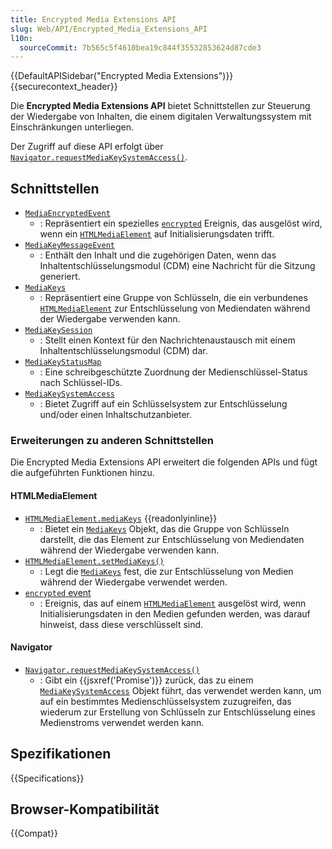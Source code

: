 ```yaml
---
title: Encrypted Media Extensions API
slug: Web/API/Encrypted_Media_Extensions_API
l10n:
  sourceCommit: 7b565c5f4610bea19c844f35532853624d87cde3
---
```


{{DefaultAPISidebar("Encrypted Media Extensions")}} {{securecontext_header}}

Die **Encrypted Media Extensions API** bietet Schnittstellen zur Steuerung der Wiedergabe von Inhalten, die einem digitalen Verwaltungssystem mit Einschränkungen unterliegen.

Der Zugriff auf diese API erfolgt über [`Navigator.requestMediaKeySystemAccess()`](/de/docs/Web/API/Navigator/requestMediaKeySystemAccess).

## Schnittstellen

- [`MediaEncryptedEvent`](/de/docs/Web/API/MediaEncryptedEvent)
  - : Repräsentiert ein spezielles [`encrypted`](/de/docs/Web/API/HTMLMediaElement/encrypted_event) Ereignis, das ausgelöst wird, wenn ein [`HTMLMediaElement`](/de/docs/Web/API/HTMLMediaElement) auf Initialisierungsdaten trifft.
- [`MediaKeyMessageEvent`](/de/docs/Web/API/MediaKeyMessageEvent)
  - : Enthält den Inhalt und die zugehörigen Daten, wenn das Inhaltentschlüsselungsmodul (CDM) eine Nachricht für die Sitzung generiert.
- [`MediaKeys`](/de/docs/Web/API/MediaKeys)
  - : Repräsentiert eine Gruppe von Schlüsseln, die ein verbundenes [`HTMLMediaElement`](/de/docs/Web/API/HTMLMediaElement) zur Entschlüsselung von Mediendaten während der Wiedergabe verwenden kann.
- [`MediaKeySession`](/de/docs/Web/API/MediaKeySession)
  - : Stellt einen Kontext für den Nachrichtenaustausch mit einem Inhaltentschlüsselungsmodul (CDM) dar.
- [`MediaKeyStatusMap`](/de/docs/Web/API/MediaKeyStatusMap)
  - : Eine schreibgeschützte Zuordnung der Medienschlüssel-Status nach Schlüssel-IDs.
- [`MediaKeySystemAccess`](/de/docs/Web/API/MediaKeySystemAccess)
  - : Bietet Zugriff auf ein Schlüsselsystem zur Entschlüsselung und/oder einen Inhaltschutzanbieter.

### Erweiterungen zu anderen Schnittstellen

Die Encrypted Media Extensions API erweitert die folgenden APIs und fügt die aufgeführten Funktionen hinzu.

#### HTMLMediaElement

- [`HTMLMediaElement.mediaKeys`](/de/docs/Web/API/HTMLMediaElement/mediaKeys) {{readonlyinline}}
  - : Bietet ein [`MediaKeys`](/de/docs/Web/API/MediaKeys) Objekt, das die Gruppe von Schlüsseln darstellt, die das Element zur Entschlüsselung von Mediendaten während der Wiedergabe verwenden kann.
- [`HTMLMediaElement.setMediaKeys()`](/de/docs/Web/API/HTMLMediaElement/setMediaKeys)
  - : Legt die [`MediaKeys`](/de/docs/Web/API/MediaKeys) fest, die zur Entschlüsselung von Medien während der Wiedergabe verwendet werden.
- [`encrypted` event](/de/docs/Web/API/HTMLMediaElement/encrypted_event)
  - : Ereignis, das auf einem [`HTMLMediaElement`](/de/docs/Web/API/HTMLMediaElement) ausgelöst wird, wenn Initialisierungsdaten in den Medien gefunden werden, was darauf hinweist, dass diese verschlüsselt sind.

#### Navigator

- [`Navigator.requestMediaKeySystemAccess()`](/de/docs/Web/API/Navigator/requestMediaKeySystemAccess)
  - : Gibt ein {{jsxref('Promise')}} zurück, das zu einem [`MediaKeySystemAccess`](/de/docs/Web/API/MediaKeySystemAccess) Objekt führt, das verwendet werden kann, um auf ein bestimmtes Medienschlüsselsystem zuzugreifen, das wiederum zur Erstellung von Schlüsseln zur Entschlüsselung eines Medienstroms verwendet werden kann.

## Spezifikationen

{{Specifications}}

## Browser-Kompatibilität

{{Compat}}

